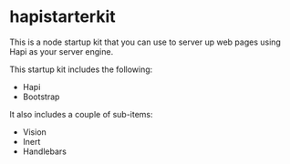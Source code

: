 # hapistarterkit
This is a node startup kit that you can use to server up web pages using Hapi as your server engine.

This startup kit includes the following:
- Hapi
- Bootstrap


It also includes a couple of sub-items:
- Vision
- Inert
- Handlebars